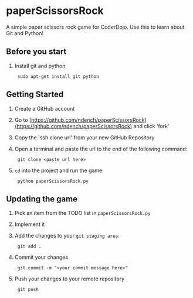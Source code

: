 # paperScissorsRock
A simple paper scissors rock game for CoderDojo. Use this to learn
about Git and Python!

## Before you start
1. Install git and python

        sudo apt-get install git python
    

## Getting Started
1. Create a GitHub account
2. Go to [https://github.com/ndench/paperScissorsRock](https://github.com/ndench/paperScissorsRock)
   and click 'fork'
3. Copy the 'ssh clone url' from your new GitHub Repository
4. Open a terminal and paste the url to the end of the following command:

        git clone <paste url here>

5. `cd` into the project and run the game:

        python paperScissorsRock.py


## Updating the game
1. Pick an item from the TODO list in `paperScissorsRock.py`
2. Implement it
3. Add the changes to your `git staging area`:

        git add .

4. Commit your changes

        git commit -m "<your commit message here>"

5. Push your changes to your remote repository

        git push
